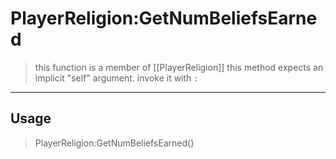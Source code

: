 # PlayerReligion:GetNumBeliefsEarned
> this function is a member of [[PlayerReligion]]
> this method expects an implicit "self" argument. invoke it with `:`
-----
## Usage
> PlayerReligion:GetNumBeliefsEarned()
